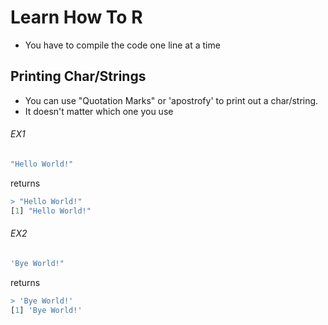 # Learn How To R
* You have to compile the code one line at a time


## Printing Char/Strings
* You can use "Quotation Marks" or 'apostrofy' to print out a char/string.
* It doesn't matter which one you use
###### EX1
```R
"Hello World!" 
```
returns
```R
> "Hello World!"
[1] "Hello World!"
```
###### EX2
```R
'Bye World!"
```
returns
```R
> 'Bye World!'
[1] 'Bye World!'
```
